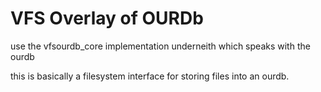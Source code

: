 # VFS Overlay of OURDb

use the vfsourdb_core implementation underneith which speaks with the ourdb

this is basically a filesystem interface for storing files into an ourdb.



